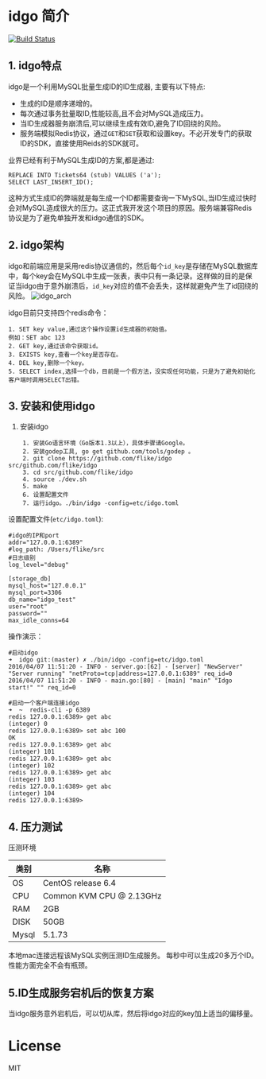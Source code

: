 # idgo 简介
[![Build Status](https://travis-ci.org/flike/idgo.svg?branch=master)](https://travis-ci.org/flike/idgo)
## 1. idgo特点

idgo是一个利用MySQL批量生成ID的ID生成器, 主要有以下特点:

- 生成的ID是顺序递增的。
- 每次通过事务批量取ID,性能较高,且不会对MySQL造成压力。
- 当ID生成器服务崩溃后,可以继续生成有效ID,避免了ID回绕的风险。
- 服务端模拟Redis协议，通过`GET`和`SET`获取和设置key。不必开发专门的获取ID的SDK，直接使用Reids的SDK就可。

业界已经有利于MySQL生成ID的方案,都是通过:

```
REPLACE INTO Tickets64 (stub) VALUES ('a');
SELECT LAST_INSERT_ID();
```
这种方式生成ID的弊端就是每生成一个ID都需要查询一下MySQL,当ID生成过快时会对MySQL造成很大的压力。这正式我开发这个项目的原因。服务端兼容Redis协议是为了避免单独开发和idgo通信的SDK。

## 2. idgo架构
idgo和前端应用是采用redis协议通信的，然后每个`id_key`是存储在MySQL数据库中，每个key会在MySQL中生成一张表，表中只有一条记录。这样做的目的是保证当idgo由于意外崩溃后，`id_key`对应的值不会丢失，这样就避免产生了id回绕的风险。
![idgo_arch](http://ww2.sinaimg.cn/large/6e5705a5gw1f2nz3bot3tj20qo0k0mxe.jpg)

idgo目前只支持四个redis命令：

```
1. SET key value,通过这个操作设置id生成器的初始值。
例如：SET abc 123
2. GET key,通过该命令获取id。
3. EXISTS key,查看一个key是否存在。
4. DEL key,删除一个key。
5. SELECT index,选择一个db，目前是一个假方法，没实现任何功能，只是为了避免初始化客户端时调用SELECT出错。
```


## 3. 安装和使用idgo

1. 安装idgo

```
	1. 安装Go语言环境（Go版本1.3以上），具体步骤请Google。
	2. 安装godep工具, go get github.com/tools/godep 。 
	2. git clone https://github.com/flike/idgo src/github.com/flike/idgo
	3. cd src/github.com/flike/idgo
	4. source ./dev.sh
	5. make
	6. 设置配置文件
	7. 运行idgo。./bin/idgo -config=etc/idgo.toml
```


设置配置文件(`etc/idgo.toml`):

```
#idgo的IP和port
addr="127.0.0.1:6389"
#log_path: /Users/flike/src 
#日志级别
log_level="debug"

[storage_db]
mysql_host="127.0.0.1"
mysql_port=3306
db_name="idgo_test"
user="root"
password=""
max_idle_conns=64
```

操作演示：

```
#启动idgo
➜  idgo git:(master) ✗ ./bin/idgo -config=etc/idgo.toml
2016/04/07 11:51:20 - INFO - server.go:[62] - [server] "NewServer" "Server running" "netProto=tcp|address=127.0.0.1:6389" req_id=0
2016/04/07 11:51:20 - INFO - main.go:[80] - [main] "main" "Idgo start!" "" req_id=0

#启动一个客户端连接idgo
➜  ~  redis-cli -p 6389
redis 127.0.0.1:6389> get abc
(integer) 0
redis 127.0.0.1:6389> set abc 100
OK
redis 127.0.0.1:6389> get abc
(integer) 101
redis 127.0.0.1:6389> get abc
(integer) 102
redis 127.0.0.1:6389> get abc
(integer) 103
redis 127.0.0.1:6389> get abc
(integer) 104
redis 127.0.0.1:6389>

```

## 4. 压力测试
压测环境

|类别|名称|
|---|---|
|OS       |CentOS release 6.4|
|CPU      |Common KVM CPU @ 2.13GHz|
|RAM      |2GB|
|DISK     |50GB|
|Mysql    |5.1.73|

本地mac连接远程该MySQL实例压测ID生成服务。
每秒中可以生成20多万个ID。性能方面完全不会有瓶颈。

## 5.ID生成服务宕机后的恢复方案

当idgo服务意外宕机后，可以切从库，然后将idgo对应的key加上适当的偏移量。

# License

MIT
